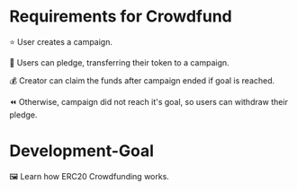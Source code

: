 # Requirements for Crowdfund

⭐ User creates a campaign.

💸 Users can pledge, transferring their token to a campaign.

💰 Creator can claim the funds after campaign ended if goal is reached.

⏪ Otherwise, campaign did not reach it's goal, so users can withdraw their pledge.

# Development-Goal

🖼️ Learn how ERC20 Crowdfunding works.
